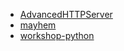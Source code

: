 * [AdvancedHTTPServer](AdvancedHTTPServer/)
* [mayhem](mayhem/)
* [workshop-python](workshop-python/)

